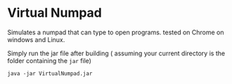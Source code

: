 # Virtual Numpad

Simulates a numpad that can type to open programs. tested on Chrome on windows and Linux.

Simply run the jar file after building ( assuming your current directory is the folder containing the `jar` file)

```
java -jar VirtualNumpad.jar
```


